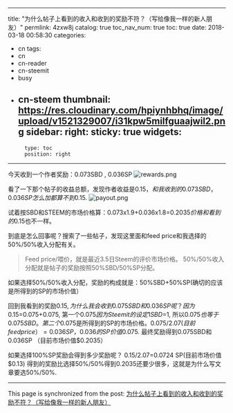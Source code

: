 
---
title: "为什么帖子上看到的收入和收到的奖励不符？（写给像我一样的新人朋友）"
permlink: 4zxw8j
catalog: true
toc_nav_num: true
toc: true
date: 2018-03-18 00:58:30
categories:
- cn
tags:
- cn
- cn-reader
- cn-steemit
- busy
- cn-steem
thumbnail: https://res.cloudinary.com/hpiynhbhq/image/upload/v1521329007/i31kpw5milfguaajwil2.png
sidebar:
    right:
        sticky: true
widgets:
    -
        type: toc
        position: right
---


今天收到一个作者奖励：0.073SBD , 0.036SP
![rewards.png](https://res.cloudinary.com/hpiynhbhq/image/upload/v1521329007/i31kpw5milfguaajwil2.png)

看了一下那个帖子的收益总额，发现作者收益是$0.15，和我收到的0.073SBD，0.036SP 怎么加都算不到$0.15.
![payout.png](https://res.cloudinary.com/hpiynhbhq/image/upload/v1521328924/fmveonioqnk4kfb5s2n5.png)

试着按SBD和STEEM的市场价格算：0.073x1.9+0.036x1.8=$0.2035
价格和看到的$0.15也不一样。

到底是怎么回事呢？搜索了一些帖子，发现这里面和feed price和我选择的50%/50%收入分配有关。
>Feed price/喂价，就是最近3.5日Steem的评价市场价格。
>50%/50%收入分配就是帖子的奖励按照50%SBD/50%SP分配。


如果选择50%/50%收入分配，奖励的构成就是：50%SBD+50%SP(确切的应该是所得到的SP的市场价值）

回到我看到的奖励$0.15, 为什么我会收到0.075SBD和0.036SP呢？
因为$0.15=$0.075+$0.075, 第一个$0.075因为Steemit的设定1SBD=$1, 所以$0.075也等于0.075SBD。
第二个$0.075是所得到的SP的市场价格。$0.075/2.07(目前feed price）=0.036SP，0.036的SP价值$0.075.
最终奖励得到0.075SBD和0.036SP （目前市场价值$0.2035）

如果选择100%SP奖励会得到多少奖励呢？
$0.15/$2.07=0.0724 SP(目前市场价值$0.13)
得到的奖励比选择50%/50%得到0.2035还要少很多，这就是为什么写文章要选50%/50%.

- - -

This page is synchronized from the post: [为什么帖子上看到的收入和收到的奖励不符？（写给像我一样的新人朋友）](https://steemit.com/@ericet/4zxw8j)
